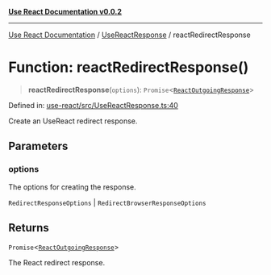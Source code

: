 [**Use React Documentation v0.0.2**](../../README.md)

***

[Use React Documentation](../../modules.md) / [UseReactResponse](../README.md) / reactRedirectResponse

# Function: reactRedirectResponse()

> **reactRedirectResponse**(`options`): `Promise`\<[`ReactOutgoingResponse`](../../declarations/type-aliases/ReactOutgoingResponse.md)\>

Defined in: [use-react/src/UseReactResponse.ts:40](https://github.com/stonemjs/use-react/blob/0635de04acc6b3a5c28dcf07d1e12a39a8b5e0b9/src/UseReactResponse.ts#L40)

Create an UseReact redirect response.

## Parameters

### options

The options for creating the response.

`RedirectResponseOptions` | `RedirectBrowserResponseOptions`

## Returns

`Promise`\<[`ReactOutgoingResponse`](../../declarations/type-aliases/ReactOutgoingResponse.md)\>

The React redirect response.
